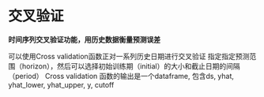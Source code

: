 #  交叉验证
**时间序列交叉验证功能，用历史数据衡量预测误差**

可以使用Cross validation函数正对一系列历史日期进行交叉验证
指定指定预测范围（horizon），然后可以选择初始训练期（initial）的大小和截止日期的间隔（period）
Cross validation 函数的输出是一个dataframe, 包含ds, yhat, yhat_lower, yhat_upper, y, cutoff
